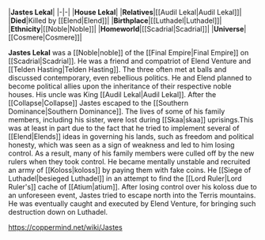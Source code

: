 |**Jastes Lekal**|
|-|-|
|**House Lekal**|
|**Relatives**|[[Audil Lekal\|Audil Lekal]]|
|**Died**|Killed by [[Elend\|Elend]]|
|**Birthplace**|[[Luthadel\|Luthadel]]|
|**Ethnicity**|[[Noble\|Noble]]|
|**Homeworld**|[[Scadrial\|Scadrial]]|
|**Universe**|[[Cosmere\|Cosmere]]|

**Jastes Lekal** was a [[Noble\|noble]] of the [[Final Empire\|Final Empire]] on [[Scadrial\|Scadrial]].
He was a friend and compatriot of Elend Venture and [[Telden Hasting\|Telden Hasting]]. The three often met at balls and discussed contemporary, even rebellious politics. He and Elend planned to become political allies upon the inheritance of their respective noble houses. His uncle was King [[Audil Lekal\|Audil Lekal]].
After the [[Collapse\|Collapse]] Jastes escaped to the [[Southern Dominance\|Southern Dominance]]. The lives of some of his family members, including his sister, were lost during [[Skaa\|skaa]] uprisings.This was at least in part due to the fact that he tried to implement several of [[Elend\|Elends]] ideas in governing his lands, such as freedom and political honesty, which was seen as a sign of weakness and led to him losing control. As a result, many of his family members were culled off by the new rulers when they took control.
He became mentally unstable and recruited an army of [[Koloss\|koloss]] by paying them with fake coins. He [[Siege of Luthadel\|besieged Luthadel]] in an attempt to find the [[Lord Ruler\|Lord Ruler's]] cache of [[Atium\|atium]]. After losing control over his koloss due to an unforeseen event, Jastes tried to escape north into the Terris mountains. He was eventually caught and executed by Elend Venture, for bringing such destruction down on Luthadel.



https://coppermind.net/wiki/Jastes